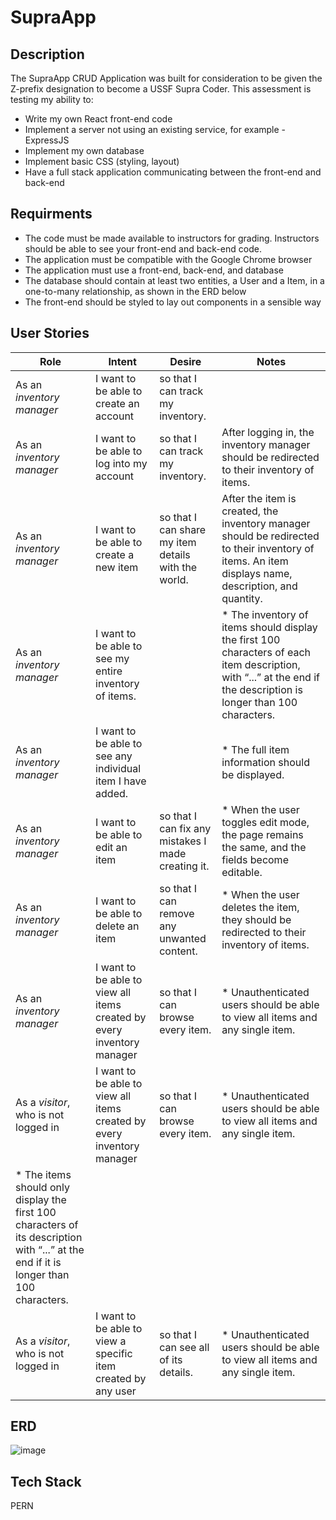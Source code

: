 # SupraApp
## Description
The SupraApp CRUD Application was built for consideration to be given the Z-prefix designation to become a USSF Supra Coder. This assessment is testing my ability to:
* Write my own React front-end code
* Implement a server not using an existing service, for example - ExpressJS
* Implement my own database
* Implement basic CSS (styling, layout)
* Have a full stack application communicating between the front-end and back-end
## Requirments
* The code must be made available to instructors for grading. Instructors should be able to see your front-end and back-end code.
* The application must be compatible with the Google Chrome browser
* The application must use a front-end, back-end, and database
* The database should contain at least two entities, a User and a Item, in a one-to-many relationship, as shown in the ERD below
* The front-end should be styled to lay out components in a sensible way
## User Stories
|**Role**|**Intent**|**Desire**|**Notes**|
| -------- | ------- | -------- | -------- |
|As an *inventory manager*|I want to be able to create an account|so that I can track my inventory.| |
|As an *inventory manager*|I want to be able to log into my account|so that I can track my inventory.|After logging in, the inventory manager should be redirected to their inventory of items.|
|As an *inventory manager*|I want to be able to create a new item|so that I can share my item details with the world.|After the item is created, the inventory manager should be redirected to their inventory of items. An item displays name, description, and quantity.|
|As an *inventory manager*|I want to be able to see my entire inventory of items.| |* The inventory of items should display the first 100 characters of each item description, with “...” at the end if the description is longer than 100 characters.|
|As an *inventory manager*|I want to be able to see any individual item I have added.| |* The full item information should be displayed.|
|As an *inventory manager*|I want to be able to edit an item |so that I can fix any mistakes I made creating it.|* When the user toggles edit mode, the page remains the same, and the fields become editable.|
|As an *inventory manager*|I want to be able to delete an item|so that I can remove any unwanted content.|* When the user deletes the item, they should be redirected to their inventory of items.|
|As an *inventory manager*|I want to be able to view all items created by every inventory manager |so that I can browse every item.|* Unauthenticated users should be able to view all items and any single item.|
|As a *visitor*, who is not logged in| I want to be able to view all items created by every inventory manager|so that I can browse every item.|* Unauthenticated users should be able to view all items and any single item.
* The items should only display the first 100 characters of its description with “...” at the end if it is longer than 100 characters.|
|As a *visitor*, who is not logged in|I want to be able to view a specific item created by any user|so that I can see all of its details.|* Unauthenticated users should be able to view all items and any single item.|


## ERD
![image](https://github.com/sirmurr/SupraApp/assets/168887360/43dcd9fb-3d5d-4065-9456-538efe084fca)

## Tech Stack
PERN

